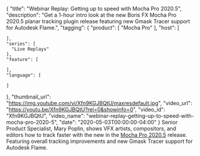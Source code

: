 {
  "title": "Webinar Replay: Getting up to speed with Mocha Pro 2020.5",
  "description": "Get a 1-hour intro look at the new Boris FX Mocha Pro 2020.5 planar tracking plugin release featuring new Gmask Tracer support for Autodesk Flame.",
  "tagging": {
    "product": [
      "Mocha Pro"
    ],
    "host": [

    ],
    "series": [
      "Live Replays"
    ],
    "feature": [

    ],
    "language": [

    ]
  },
  "thumbnail_url": "https://img.youtube.com/vi/Xfn9KGJBQtU/maxresdefault.jpg",
  "video_url": "https://youtu.be/Xfn9KGJBQtU?rel=0&showinfo=0",
  "video_id": "Xfn9KGJBQtU",
  "video_name": "webinar-replay-getting-up-to-speed-with-mocha-pro-2020-5",
  "date": "2020-05-03T00:00:00-04:00"
}
Senior Product Specialist, Mary Poplin, shows VFX artists, compositors, and editors how to track faster with the new in the [Mocha Pro 2020.5](https://borisfx.com/products/mocha-pro/ "Boris FX Mocha Pro") release. Featuring overall tracking improvements and new Gmask Tracer support for Autodesk Flame.
